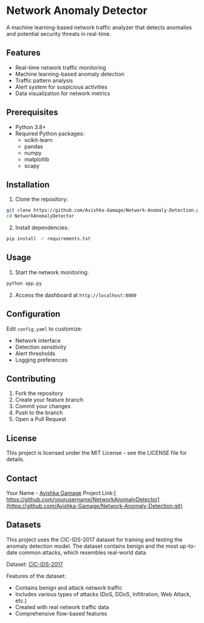 # Network Anomaly Detector

A machine learning-based network traffic analyzer that detects anomalies and potential security threats in real-time.

## Features

- Real-time network traffic monitoring
- Machine learning-based anomaly detection
- Traffic pattern analysis
- Alert system for suspicious activities
- Data visualization for network metrics

## Prerequisites

- Python 3.8+
- Required Python packages:
  - scikit-learn
  - pandas
  - numpy
  - matplotlib
  - scapy

## Installation

1. Clone the repository:
```bash
git clone https://github.com/Avishka-Gamage/Network-Anomaly-Detection.git
cd NetworkAnomalyDetector
```

2. Install dependencies:
```bash
pip install -r requirements.txt
```

## Usage

1. Start the network monitoring:
```bash
python app.py
```

2. Access the dashboard at `http://localhost:8080`

## Configuration

Edit `config.yaml` to customize:
- Network interface
- Detection sensitivity
- Alert thresholds
- Logging preferences

## Contributing

1. Fork the repository
2. Create your feature branch
3. Commit your changes
4. Push to the branch
5. Open a Pull Request

## License

This project is licensed under the MIT License - see the LICENSE file for details.

## Contact
    
Your Name - [Avishka Gamage](avishkagamage977@gmail.com) 
Project Link:[ https://github.com/yourusername/NetworkAnomalyDetector](https://github.com/Avishka-Gamage/Network-Anomaly-Detection.git)

## Datasets

This project uses the CIC-IDS-2017 dataset for training and testing the anomaly detection model. The dataset contains benign and the most up-to-date common attacks, which resembles real-world data.

Dataset: [CIC-IDS-2017](http://cicresearch.ca/CICDataset/CIC-IDS-2017/)

Features of the dataset:
- Contains benign and attack network traffic
- Includes various types of attacks (DoS, DDoS, Infiltration, Web Attack, etc.)
- Created with real network traffic data
- Comprehensive flow-based features
